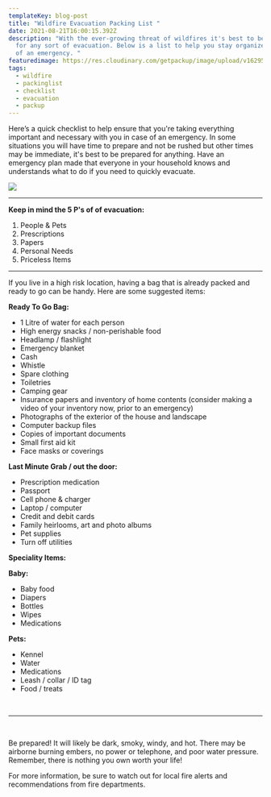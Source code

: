 ```yaml
---
templateKey: blog-post
title: "Wildfire Evacuation Packing List "
date: 2021-08-21T16:00:15.392Z
description: "With the ever-growing threat of wildfires it's best to be prepared
  for any sort of evacuation. Below is a list to help you stay organized in case
  of an emergency. "
featuredimage: https://res.cloudinary.com/getpackup/image/upload/v1629566958/kym-mackinnon-K7brnUOXtWc-unsplash_oeb39j.jpg
tags:
  - wildfire
  - packinglist
  - checklist
  - evacuation
  - packup
---
```

Here’s a quick checklist to help ensure that you're taking everything important and necessary with you in case of an emergency. In some situations you will have time to prepare and not be rushed but other times may be immediate, it's best to be prepared for anything. Have an emergency plan made that everyone in your household knows and understands what to do if you need to quickly evacuate.  

![](https://res.cloudinary.com/getpackup/image/upload/v1629576582/giorgio-trovato-i1rWTJQxEw0-unsplash_y5144i.jpg)

<hr />

**Keep in mind the 5 P's of of evacuation:** 

1. People & Pets
2. Prescriptions
3. Papers
4. Personal Needs
5. Priceless Items

<hr />

If you live in a high risk location, having a bag that is already packed and ready to go can be handy. Here are some suggested items:

**Ready To Go Bag:**

* 1 Litre of water for each person
* High energy snacks / non-perishable food
* Headlamp / flashlight
* Emergency blanket
* Cash
* Whistle
* Spare clothing
* Toiletries
* Camping gear
* Insurance papers and inventory of home contents (consider making a video of your inventory now, prior to an emergency)
* Photographs of the exterior of the house and landscape
* Computer backup files
* Copies of important documents
* Small first aid kit
* Face masks or coverings

**Last Minute Grab / out the door:**

* Prescription medication
* Passport
* Cell phone & charger
* Laptop / computer
* Credit and debit cards
* Family heirlooms, art and photo albums
* Pet supplies
* Turn off utilities

**Speciality Items:**

**Baby:**

* Baby food
* Diapers
* Bottles
* Wipes
* Medications

**Pets:**

* Kennel
* Water
* Medications
* Leash / collar / ID tag
* Food / treats

<br />

<hr />

<br />

Be prepared! It will likely be dark, smoky, windy, and hot. There may be airborne burning embers, no power or telephone, and poor water pressure. Remember, there is nothing you own worth your life!

For more information, be sure to watch out for local fire alerts and recommendations from fire departments.